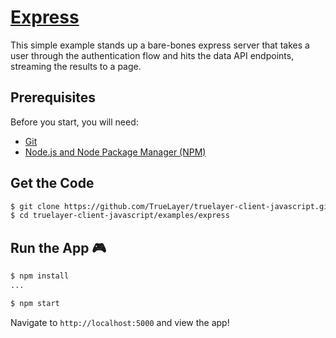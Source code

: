 # [Express](https://expressjs.com/)

This simple example stands up a bare-bones express server that takes a user through the authentication flow and hits the data API endpoints, streaming the results to a page.

Prerequisites
---
Before you start, you will need:
* [Git](http://git-scm.com/book/en/v2/Getting-Started-Installing-Git)
* [Node.js and Node Package Manager (NPM)](https://nodejs.org/download/)

Get the Code
---
```bash
$ git clone https://github.com/TrueLayer/truelayer-client-javascript.git
$ cd truelayer-client-javascript/examples/express
```

Run the App :video_game:
---
```bash
$ npm install
...

$ npm start
```

Navigate to `http://localhost:5000` and view the app!


